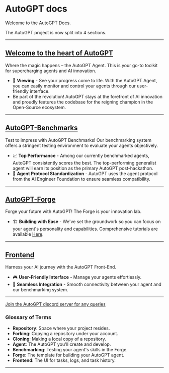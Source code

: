 # AutoGPT docs

Welcome to the AutoGPT Docs.

The AutoGPT project is now split into 4 sections.

---

## [Welcome to the heart of AutoGPT](AutoGPT/setup.md)

Where the magic happens – the AutoGPT Agent. This is your go-to toolkit for supercharging agents and AI innovation.
- 👀 **Viewing** - See your progress come to life. With the AutoGPT Agent, you can easily monitor and control your agents through our user-friendly interface.
- Be part of the revolution! AutoGPT stays at the forefront of AI innovation and proudly features the codebase for the reigning champion in the Open-Source ecosystem.

---

## [AutoGPT-Benchmarks](benchmarks/benchmark.md)

Test to impress with AutoGPT Benchmarks! Our benchmarking system offers a stringent testing environment to evaluate your agents objectively. 
- 📈 **Top Performance** - Among our currently benchmarked agents, AutoGPT consistently scores the best. The top-performing generalist agent will earn its position as the primary AutoGPT post-hackathon. 
- 🔌 **Agent Protocol Standardization** - AutoGPT uses the agent protocol from the AI Engineer Foundation to ensure seamless compatibility.

---

## [AutoGPT-Forge](forge/get-started.md)

Forge your future with AutoGPT! The Forge is your innovation lab. 
- 🏗️ **Building with Ease** - We've set the groundwork so you can focus on your agent's personality and capabilities. Comprehensive tutorials are available [Here](https://aiedge.medium.com/autogpt-forge-e3de53cc58ec).

---

## [Frontend](front-end/the-ui.md)

Harness your AI journey with the AutoGPT Front-End. 
- 🎮 **User-Friendly Interface** - Manage your agents effortlessly.
- 🔄 **Seamless Integration** - Smooth connectivity between your agent and our benchmarking system.

---

[Join the AutoGPT discord server for any queries](discord.gg/autogpt)

### Glossary of Terms

- **Repository**: Space where your project resides.
- **Forking**: Copying a repository under your account.
- **Cloning**: Making a local copy of a repository.
- **Agent**: The AutoGPT you'll create and develop.
- **Benchmarking**: Testing your agent's skills in the Forge.
- **Forge**: The template for building your AutoGPT agent.
- **Frontend**: The UI for tasks, logs, and task history.

---
